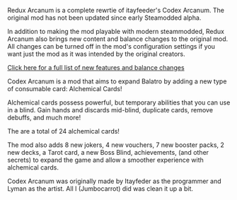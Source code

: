 Redux Arcanum is a complete rewrtie of itayfeeder's Codex Arcanum. The original mod has not been updated since early Steamodded alpha.

In addition to making the mod playable with modern steammodded, Redux Arcanum also brings new content and balance changes to the original mod. All changes can be turned off in the mod's configuration settings if you want just the mod as it was intended by the original creators.

[Click here for a full list of new features and balance changes]([https://discord.gg/cryptid](https://github.com/jumbocarrot0/Redux-Arcanum/releases/tag/v2.0.0-prerelease1))

Codex Arcanum is a mod that aims to expand Balatro by adding a new type of consumable card: Alchemical Cards!

Alchemical cards possess powerful, but temporary abilities that you can use in a blind. Gain hands and discards mid-blind, duplicate cards, remove debuffs, and much more!

The are a total of 24 alchemical cards!

The mod also adds 8 new jokers, 4 new vouchers, 7 new booster packs, 2 new decks, a Tarot card, a new Boss Blind, achievements, (and other secrets) to expand the game and allow a smoother experience with alchemical cards.

Codex Arcanum was originally made by Itayfeder as the programmer and Lyman as the artist. All I (Jumbocarrot) did was clean it up a bit.

